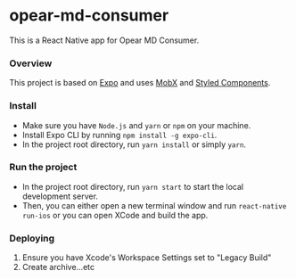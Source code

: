 # opear-md-consumer

This is a React Native app for Opear MD Consumer.

### Overview

This project is based on [Expo](https://expo.io/) and uses [MobX](https://github.com/mobxjs/mobx) and [Styled Components](https://github.com/styled-components/styled-components).

### Install

* Make sure you have `Node.js` and `yarn` or `npm` on your machine.
* Install Expo CLI by running `npm install -g expo-cli`.  
* In the project root directory, run `yarn install` or simply `yarn`.

### Run the project

* In the project root directory, run `yarn start` to start the local development server.
* Then, you can either open a new terminal window and run `react-native run-ios` or you can open XCode and build the app.



### Deploying
1. Ensure you have Xcode's Workspace Settings set to "Legacy Build"
2. Create archive…etc

